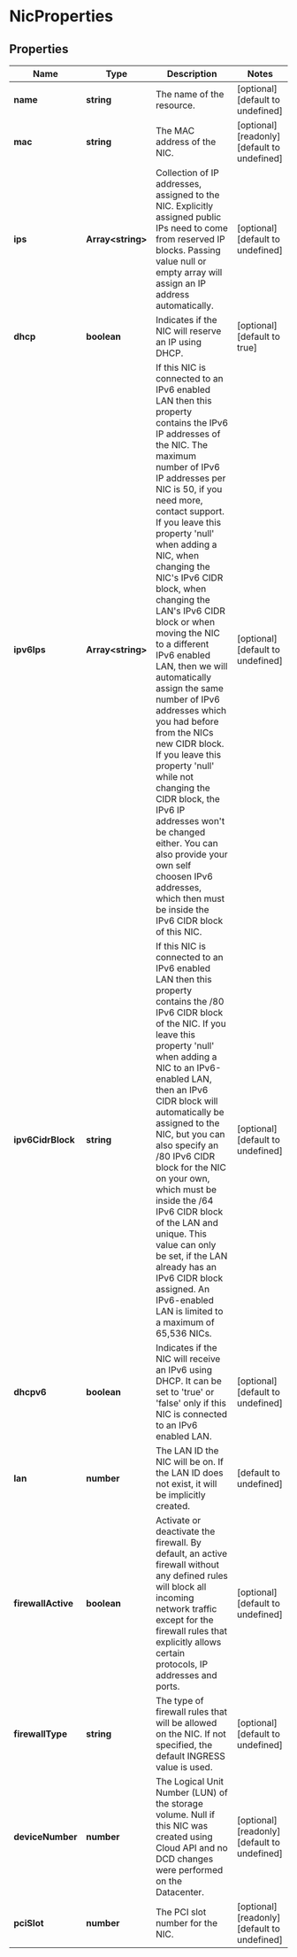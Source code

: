 # NicProperties

## Properties
| Name | Type | Description | Notes |
| ------------ | ------------- | ------------- | ------------- |
| **name** | **string** | The name of the  resource. | [optional] [default to undefined] |
| **mac** | **string** | The MAC address of the NIC. | [optional] [readonly] [default to undefined] |
| **ips** | **Array&lt;string&gt;** | Collection of IP addresses, assigned to the NIC. Explicitly assigned public IPs need to come from reserved IP blocks. Passing value null or empty array will assign an IP address automatically. | [optional] [default to undefined] |
| **dhcp** | **boolean** | Indicates if the NIC will reserve an IP using DHCP. | [optional] [default to true] |
| **ipv6Ips** | **Array&lt;string&gt;** | If this NIC is connected to an IPv6 enabled LAN then this property contains the IPv6 IP addresses of the NIC. The maximum number of IPv6 IP addresses per NIC is 50, if you need more, contact support. If you leave this property \'null\' when adding a NIC, when changing the NIC\'s IPv6 CIDR block, when changing the LAN\'s IPv6 CIDR block or when moving the NIC to a different IPv6 enabled LAN, then we will automatically assign the same number of IPv6 addresses which you had before from the NICs new CIDR block. If you leave this property \'null\' while not changing the CIDR block, the IPv6 IP addresses won\'t be changed either. You can also provide your own self choosen IPv6 addresses, which then must be inside the IPv6 CIDR block of this NIC. | [optional] [default to undefined] |
| **ipv6CidrBlock** | **string** | If this NIC is connected to an IPv6 enabled LAN then this property contains the /80 IPv6 CIDR block of the NIC. If you leave this property \'null\' when adding a NIC to an IPv6-enabled LAN, then an IPv6 CIDR block will automatically be assigned to the NIC, but you can also specify an /80 IPv6 CIDR block for the NIC on your own, which must be inside the /64 IPv6 CIDR block of the LAN and unique. This value can only be set, if the LAN already has an IPv6 CIDR block assigned. An IPv6-enabled LAN is limited to a maximum of 65,536 NICs. | [optional] [default to undefined] |
| **dhcpv6** | **boolean** | Indicates if the NIC will receive an IPv6 using DHCP. It can be set to \'true\' or \'false\' only if this NIC is connected to an IPv6 enabled LAN. | [optional] [default to undefined] |
| **lan** | **number** | The LAN ID the NIC will be on. If the LAN ID does not exist, it will be implicitly created. | [default to undefined] |
| **firewallActive** | **boolean** | Activate or deactivate the firewall. By default, an active firewall without any defined rules will block all incoming network traffic except for the firewall rules that explicitly allows certain protocols, IP addresses and ports. | [optional] [default to undefined] |
| **firewallType** | **string** | The type of firewall rules that will be allowed on the NIC. If not specified, the default INGRESS value is used. | [optional] [default to undefined] |
| **deviceNumber** | **number** | The Logical Unit Number (LUN) of the storage volume. Null if this NIC was created using Cloud API and no DCD changes were performed on the Datacenter. | [optional] [readonly] [default to undefined] |
| **pciSlot** | **number** | The PCI slot number for the NIC. | [optional] [readonly] [default to undefined] |


